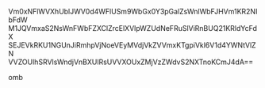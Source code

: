Vm0xNFlWVXhUblJWV0d4WFlUSm9WbGx0Y3pGalZsWnlWbFJHVm1KR2NIbFdW
M1JQVmxaS2NsWnFWbFZXClZrcElXVlpWZUdNeFRuSlViRnBUQ21KRldYcFdX
SEJEVkRKU1NGUnJiRmhpVjNoeVEyMVdjVkZVVmxKTgpiVkl6V1d4YWNtVlZN
VVZOUlhSRVlsWndjVnBXUlRsUVVXOUxZMjVzZWdvS2NXTnoKCmJ4dA==

omb